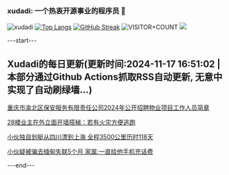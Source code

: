 ### xudadi: 一个热衷开源事业的程序员 👋

![xudadi](https://github-readme-stats-git-masterorgs-github-readme-stats-team.vercel.app/api?username=xudadi)
[![Top Langs](https://github-readme-stats.vercel.app/api/top-langs/?username=xudadi)](https://github.com/anuraghazra/github-readme-stats)
[![GitHub Streak](https://streak-stats.demolab.com?user=xudadi&locale=zh_Hans)](https://git.io/streak-stats)
![VISITOR+COUNT](https://komarev.com/ghpvc/?username=xudadi&label=VISITOR+COUNT)
![](https://raw.githubusercontent.com/xudadi/xudadi/main/assets/github-contribution-grid-snake.svg)


---start---

## Xudadi的每日更新(更新时间:2024-11-17 16:51:02 | 本部分通过Github Actions抓取RSS自动更新, 无意中实现了自动刷绿墙...)

[重庆市渝北区保安服务有限责任公司2024年公开招聘物业项目工作人员简章](https://www.gongkaoleida.com/article/2196737)

[28楼业主在外立面开墙搭梯：若有火灾方便逃跑](https://m.163.com/news/article/JH5C150U051492T3.html)

[小伙独自划艇从四川漂到上海 全程3500公里历时118天](https://m.163.com/news/article/JH4MS2AG051492T3.html)

[小伙疑被骗去缅甸失联5个月 家属:一直给他手机充话费](https://m.163.com/news/article/JH5BM592051492LM.html)

---end---
